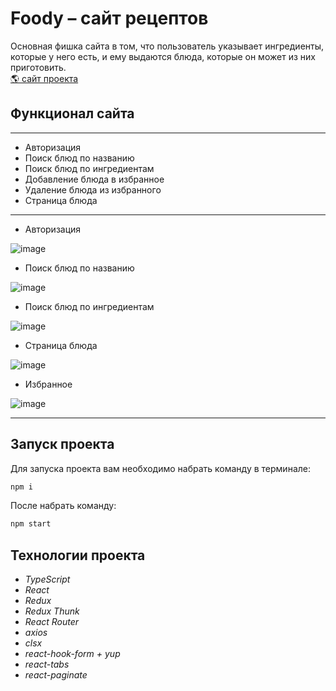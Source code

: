 # Foody &ndash; сайт рецептов

Основная фишка сайта в том, что пользователь указывает ингредиенты, которые у него есть, и ему выдаются блюда, которые он может из них приготовить. \
[🌎 сайт проекта](https://foody-frontend.vercel.app)

## Функционал сайта
***
- Авторизация
- Поиск блюд по названию
- Поиск блюд по ингредиентам
- Добавление блюда в избранное
- Удаление блюда из избранного
- Страница блюда

***

* Авторизация

![image](https://user-images.githubusercontent.com/61833411/190177641-251b2735-f7fe-44c7-aedb-98a76d63231a.png)

* Поиск блюд по названию

![image](https://user-images.githubusercontent.com/61833411/190178222-5e70f909-5a13-44d3-b81c-27cda340d199.png)

* Поиск блюд по ингредиентам

![image](https://user-images.githubusercontent.com/61833411/190178506-4af18150-4216-4bb5-b58c-cff16ef6cfaa.png)

* Страница блюда

![image](https://user-images.githubusercontent.com/61833411/190179799-5f6700ad-29b5-44cd-942a-0e802f112a55.png)

* Избранное

![image](https://user-images.githubusercontent.com/61833411/190180450-9b49a231-f4f3-417e-83c9-6d0507d8a77f.png)

***

## Запуск проекта

Для запуска проекта вам необходимо набрать команду в терминале:

```javascript
npm i
```

После набрать команду:

```javascript
npm start
```

## Технологии проекта

 - _TypeScript_
 - _React_
 - _Redux_
 - _Redux Thunk_
 - _React Router_
 - _axios_
 - _clsx_
 - _react-hook-form + yup_
 - _react-tabs_
 - _react-paginate_
